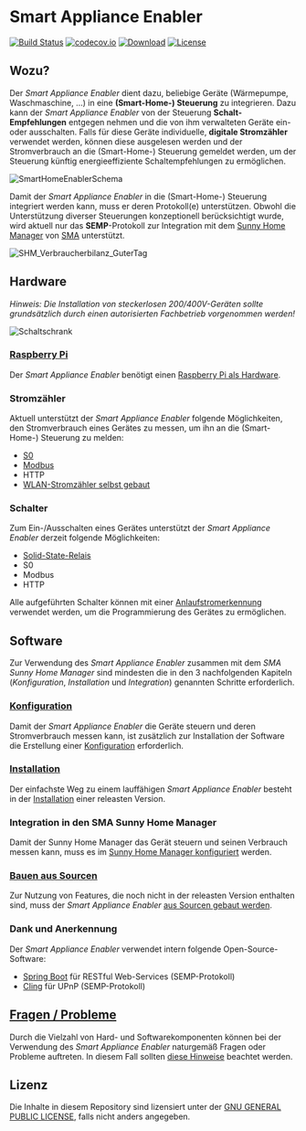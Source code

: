 # Smart Appliance Enabler

[![Build Status](https://travis-ci.org/pubnub/java.svg?branch=master)](https://travis-ci.org/camueller/SmartApplianceEnabler)
[![codecov.io](https://codecov.io/gh/camueller/SmartApplianceEnabler/coverage.svg)](https://codecov.io/gh/camueller/SmartApplianceEnabler)
[![Download](https://img.shields.io/badge/Download-1.0.0-brightgreen.svg)](https://github.com/camueller/SmartApplianceEnabler/releases/download/v1.0.0/SmartApplianceEnabler-1.0.0.jar)
[![License](https://img.shields.io/badge/license-GPLv2-blue.svg)](https://www.gnu.org/licenses/old-licenses/gpl-2.0.html)

## Wozu?
Der *Smart Appliance Enabler* dient dazu, beliebige Geräte (Wärmepumpe, Waschmaschine, ...) in eine **(Smart-Home-) Steuerung** zu integrieren. Dazu kann der *Smart Appliance Enabler* von der Steuerung **Schalt-Empfehlungen** entgegen nehmen und die von ihm verwalteten Geräte ein- oder ausschalten. Falls für diese Geräte individuelle, **digitale Stromzähler** verwendet werden, können diese ausgelesen werden und der Stromverbrauch an die (Smart-Home-) Steuerung gemeldet werden, um der Steuerung künftig energieeffiziente Schaltempfehlungen zu ermöglichen.

![SmartHomeEnablerSchema](https://github.com/camueller/SmartApplianceEnabler/blob/master/pics/SmartHomeEnablerSchema.png)

Damit der *Smart Appliance Enabler* in die (Smart-Home-) Steuerung integriert werden kann, muss er deren Protokoll(e) unterstützen. Obwohl die Unterstützung diverser Steuerungen konzeptionell berücksichtigt wurde, wird aktuell nur das **SEMP**-Protokoll zur Integration mit dem [Sunny Home Manager](http://www.sma.de/produkte/monitoring-control/sunny-home-manager.html) von [SMA](http://www.sma.de) unterstützt.

![SHM_Verbraucherbilanz_GuterTag](https://github.com/camueller/SmartApplianceEnabler/blob/master/pics/SHM_Verbraucherbilanz_GuterTag.png)

## Hardware

*Hinweis: Die Installation von steckerlosen 200/400V-Geräten sollte grundsätzlich durch einen autorisierten Fachbetrieb vorgenommen werden!*

![Schaltschrank](https://github.com/camueller/SmartApplianceEnabler/blob/master/pics/schaltschrank.jpg)

### [Raspberry Pi](doc/Raspberry_DE.md)
Der *Smart Appliance Enabler* benötigt einen [Raspberry Pi als Hardware](doc/Raspberry_DE.md). 

### Stromzähler

Aktuell unterstützt der *Smart Appliance Enabler* folgende Möglichkeiten, den Stromverbrauch eines Gerätes zu messen, um ihn an die (Smart-Home-) Steuerung zu melden:

- [S0](doc/S0Meter_DE.md)
- [Modbus](doc/ModbusMeter_DE.md)
- HTTP
- [WLAN-Stromzähler selbst gebaut](doc/WifiS0PulseForwarder_DE.md)

### Schalter

Zum Ein-/Ausschalten eines Gerätes unterstützt der *Smart Appliance Enabler* derzeit folgende Möglichkeiten:

- [Solid-State-Relais](doc/SolidStateRelais_DE.md)
- S0
- Modbus
- HTTP

Alle aufgeführten Schalter können mit einer [Anlaufstromerkennung](doc/Anlaufstromerkennung_DE.md) verwendet werden, um die Programmierung des Gerätes zu ermöglichen.

## Software
Zur Verwendung des *Smart Appliance Enabler* zusammen mit dem *SMA Sunny Home Manager* sind mindesten die in den 3 nachfolgenden Kapiteln (_Konfiguration_, _Installation_ und _Integration_) genannten Schritte erforderlich.

### [Konfiguration](doc/Configuration_DE.md)
Damit der *Smart Appliance Enabler* die Geräte steuern und deren Stromverbrauch messen kann, ist zusätzlich zur Installation der Software die Erstellung einer [Konfiguration](doc/Configuration_DE.md) erforderlich.

### [Installation](doc/Installation_DE.md)
Der einfachste Weg zu einem lauffähigen *Smart Appliance Enabler* besteht in der [Installation](doc/Installation_DE.md) einer releasten Version.

### Integration in den SMA Sunny Home Manager
Damit der Sunny Home Manager das Gerät steuern und seinen Verbrauch messen kann, muss es im [Sunny Home Manager konfiguriert](doc/SunnyHomeMangerKonfiguration_DE.md) werden.

### [Bauen aus Sourcen](doc/Build_DE.md)
Zur Nutzung von Features, die noch nicht in der releasten Version enthalten sind, muss der *Smart Appliance Enabler* [aus Sourcen gebaut werden](doc/Build_DE.md).

### Dank und Anerkennung
Der *Smart Appliance Enabler* verwendet intern folgende Open-Source-Software:
* [Spring Boot](http://projects.spring.io/spring-boot) für RESTful Web-Services (SEMP-Protokoll)
* [Cling](http://4thline.org/projects/cling) für UPnP (SEMP-Protokoll)

## [Fragen / Probleme](doc/Troubleshooting_DE.md)
Durch die Vielzahl von Hard- und Softwarekomponenten können bei der Verwendung des *Smart Appliance Enabler* naturgemäß Fragen oder Probleme auftreten. In diesem Fall sollten [diese Hinweise](doc/Troubleshooting_DE.md) beachtet werden. 

## Lizenz
Die Inhalte in diesem Repository sind lizensiert unter der [GNU GENERAL PUBLIC LICENSE](LICENSE.txt), falls nicht anders angegeben.
